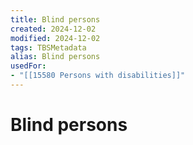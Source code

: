```yaml
---
title: Blind persons
created: 2024-12-02
modified: 2024-12-02
tags: TBSMetadata
alias: Blind persons
usedFor:
- "[[15580 Persons with disabilities]]"
---
```

# Blind persons
